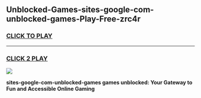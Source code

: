 
## Unblocked-Games-sites-google-com-unblocked-games-Play-Free-zrc4r
<h3>
<a href="https://premium76.site?title=sites-google-com-unblocked-games&ref=18A">CLICK TO PLAY</a></h3>
<hr>

<h3>
<a href="https://premium76.site?title=sites-google-com-unblocked-games&ref=18A">CLICK 2 PLAY</a>
  
</h3>

<a href="https://premium76.site?title=sites-google-com-unblocked-games&ref=18A"><img src="https://clearcache.store/games.png"></a>


**sites-google-com-unblocked-games games unblocked: Your Gateway to Fun and Accessible Online Gaming**
